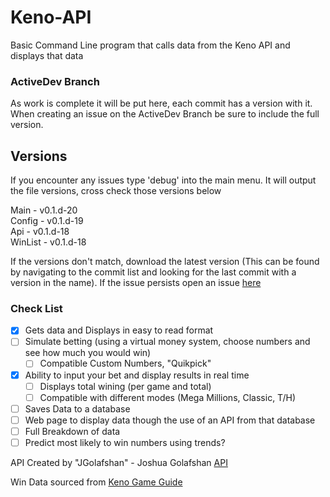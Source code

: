 # Keno-API
Basic Command Line program that calls data from the Keno API and displays that data

### ActiveDev Branch
As work is complete it will be put here, each commit has a version with it.
When creating an issue on the ActiveDev Branch be sure to include the full version.

## Versions
If you encounter any issues type 'debug' into the main menu.
It will output the file versions, cross check those versions below

Main - v0.1.d-20\
Config - v0.1.d-19\
Api - v0.1.d-18\
WinList - v0.1.d-18

If the versions don't match, download the latest version (This can be found by navigating to the commit list and looking for the last commit with a version in the name). If the issue persists open an issue [here](https://github.com/CatotronExists/Keno-DataVis/issues)


### Check List
- [x] Gets data and Displays in easy to read format
- [ ] Simulate betting (using a virtual money system, choose numbers and see how much you would win)
  - [ ] Compatible Custom Numbers, "Quikpick"
- [x] Ability to input your bet and display results in real time
  - [ ] Displays total wining (per game and total)
  - [ ] Compatible with different modes (Mega Millions, Classic, T/H)
- [ ] Saves Data to a database
- [ ] Web page to display data though the use of an API from that database
- [ ] Full Breakdown of data
- [ ] Predict most likely to win numbers using trends?

API Created by "JGolafshan" - Joshua Golafshan [API](https://github.com/JGolafshan/keno-api)

Win Data sourced from [Keno Game Guide](https://www.keno.com.au/keno-pdfs/VIC_Game%20Guide.pdf)
